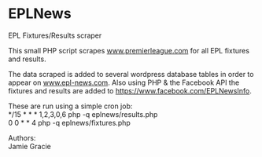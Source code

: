 EPLNews
=======

EPL Fixtures/Results scraper

This small PHP script scrapes www.premierleague.com for all EPL fixtures and results. 

The data scraped is added to several wordpress database tables in order to appear on www.epl-news.com. Also using PHP & the Facebook API the fixtures and results are added to https://www.facebook.com/EPLNewsInfo.

These are run using a simple cron job:  
*/15	*	*	*	1,2,3,0,6	php -q eplnews/results.php  
0	0	*	*	4	php -q eplnews/fixtures.php	

Authors:  
Jamie Gracie
